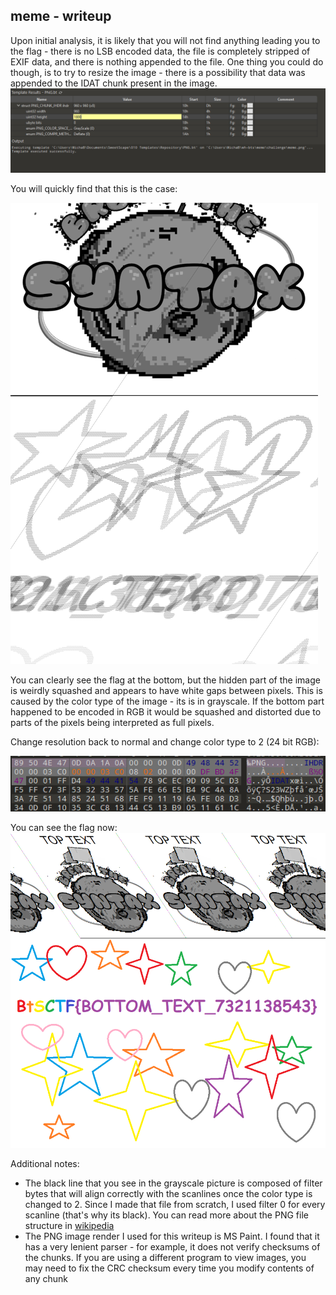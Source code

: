 ## meme - writeup

Upon initial analysis, it is likely that you will not find anything leading you to the flag - there is no LSB encoded data, the file is completely stripped of EXIF data, and there is nothing appended to the file. One thing you could do though, is to try to resize the image - there is a possibility that data was appended to the IDAT chunk present in the image.
![alt text](images/image.png)

You will quickly find that this is the case:

![alt text](images/image-1.png)

You can clearly see the flag at the bottom, but the hidden part of the image is weirdly squashed and appears to have white gaps between pixels. This is caused by the color type of the image - its is in grayscale. If the bottom part happened to be encoded in RGB it would be squashed and distorted due to parts of the pixels being interpreted as full pixels.

Change resolution back to normal and change color type to 2 (24 bit RGB):

![alt text](images/image-2.png)

You can see the flag now:
![alt text](images/image-3.png)

Additional notes:
- The black line that you see in the grayscale picture is composed of filter bytes that will align correctly with the scanlines once the color type is changed to 2. Since I made that file from scratch, I used filter 0 for every scanline (that's why its black). You can read more about the PNG file structure in [wikipedia](https://en.wikipedia.org/wiki/PNG)
- The PNG image render I used for this writeup is MS Paint. I found that it has a very lenient parser - for example, it does not verify checksums of the chunks. If you are using a different program to view images, you may need to fix the CRC checksum every time you modify contents of any chunk